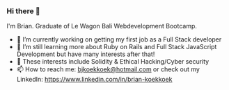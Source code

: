 ### Hi there 👋

I'm Brian. Graduate of Le Wagon Bali Webdevelopment Bootcamp.

- 🔭 I’m currently working on getting my first job as a Full Stack developer
- 🌱 I’m still learning more about Ruby on Rails and Full Stack JavaScript Development but have many interests after that!
- 👀 These interests include Solidity & Ethical Hacking/Cyber security
- 📫 How to reach me: bjkoekkoek@hotmail.com or check out my LinkedIn: https://www.linkedin.com/in/brian-koekkoek

